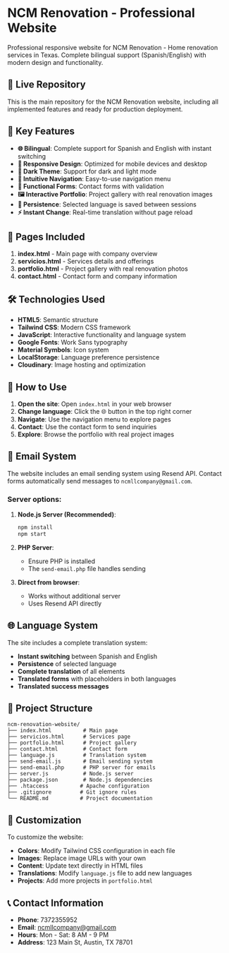 # NCM Renovation - Professional Website

Professional responsive website for NCM Renovation - Home renovation services in Texas. Complete bilingual support (Spanish/English) with modern design and functionality.

## 🚀 **Live Repository**

This is the main repository for the NCM Renovation website, including all implemented features and ready for production deployment.

## 🌟 Key Features

- **🌐 Bilingual**: Complete support for Spanish and English with instant switching
- **📱 Responsive Design**: Optimized for mobile devices and desktop
- **🌙 Dark Theme**: Support for dark and light mode
- **🧭 Intuitive Navigation**: Easy-to-use navigation menu
- **📝 Functional Forms**: Contact forms with validation
- **🖼️ Interactive Portfolio**: Project gallery with real renovation images
- **💾 Persistence**: Selected language is saved between sessions
- **⚡ Instant Change**: Real-time translation without page reload

## 📄 Pages Included

1. **index.html** - Main page with company overview
2. **servicios.html** - Services details and offerings
3. **portfolio.html** - Project gallery with real renovation photos
4. **contact.html** - Contact form and company information

## 🛠️ Technologies Used

- **HTML5**: Semantic structure
- **Tailwind CSS**: Modern CSS framework
- **JavaScript**: Interactive functionality and language system
- **Google Fonts**: Work Sans typography
- **Material Symbols**: Icon system
- **LocalStorage**: Language preference persistence
- **Cloudinary**: Image hosting and optimization

## 🚀 How to Use

1. **Open the site**: Open `index.html` in your web browser
2. **Change language**: Click the 🌐 button in the top right corner
3. **Navigate**: Use the navigation menu to explore pages
4. **Contact**: Use the contact form to send inquiries
5. **Explore**: Browse the portfolio with real project images

## 📧 Email System

The website includes an email sending system using Resend API. Contact forms automatically send messages to `ncmllcompany@gmail.com`.

### Server options:

1. **Node.js Server (Recommended)**:
   ```bash
   npm install
   npm start
   ```

2. **PHP Server**:
   - Ensure PHP is installed
   - The `send-email.php` file handles sending

3. **Direct from browser**:
   - Works without additional server
   - Uses Resend API directly

## 🌐 Language System

The site includes a complete translation system:

- **Instant switching** between Spanish and English
- **Persistence** of selected language
- **Complete translation** of all elements
- **Translated forms** with placeholders in both languages
- **Translated success messages**

## 📁 Project Structure

```
ncm-renovation-website/
├── index.html          # Main page
├── servicios.html      # Services page
├── portfolio.html      # Project gallery
├── contact.html        # Contact form
├── language.js         # Translation system
├── send-email.js       # Email sending system
├── send-email.php      # PHP server for emails
├── server.js           # Node.js server
├── package.json        # Node.js dependencies
├── .htaccess          # Apache configuration
├── .gitignore         # Git ignore rules
└── README.md          # Project documentation
```

## 🎨 Customization

To customize the website:

- **Colors**: Modify Tailwind CSS configuration in each file
- **Images**: Replace image URLs with your own
- **Content**: Update text directly in HTML files
- **Translations**: Modify `language.js` file to add new languages
- **Projects**: Add more projects in `portfolio.html`

## 📞 Contact Information

- **Phone**: 7372355952
- **Email**: ncmllcompany@gmail.com
- **Hours**: Mon - Sat: 8 AM - 9 PM
- **Address**: 123 Main St, Austin, TX 78701

